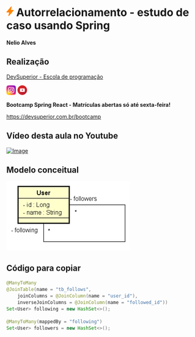 # ![DevSuperior logo](https://raw.githubusercontent.com/devsuperior/bds-assets/main/ds/devsuperior-logo-small.png)  Autorrelacionamento - estudo de caso usando Spring
**Nelio Alves**

## Realização
[DevSuperior - Escola de programação](https://devsuperior.com.br)

[![DevSuperior no Instagram](https://raw.githubusercontent.com/devsuperior/bds-assets/main/ds/ig-icon.png)](https://instagram.com/devsuperior.ig)
[![DevSuperior no Youtube](https://raw.githubusercontent.com/devsuperior/bds-assets/main/ds/yt-icon.png)](https://youtube.com/devsuperior)

**Bootcamp Spring React - Matrículas abertas só até sexta-feira!**

https://devsuperior.com.br/bootcamp

## Vídeo desta aula no Youtube

[![Image](https://img.youtube.com/vi/mCOcn9LQkos/mqdefault.jpg "Vídeo no Youtube")](https://youtu.be/mCOcn9LQkos)

## Modelo conceitual

![Image](https://raw.githubusercontent.com/devsuperior/aula-20210511/main/mc-autorrelacionamento.png "Modelo conceitual")

## Código para copiar

```java
@ManyToMany
@JoinTable(name = "tb_follows",
	joinColumns = @JoinColumn(name = "user_id"),
	inverseJoinColumns = @JoinColumn(name = "followed_id"))	
Set<User> following = new HashSet<>();

@ManyToMany(mappedBy = "following")
Set<User> followers = new HashSet<>();
```

